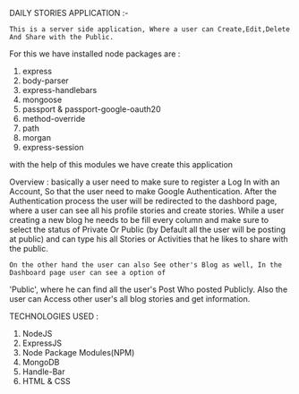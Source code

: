 DAILY STORIES APPLICATION :-

    This is a server side application, Where a user can Create,Edit,Delete And Share with the Public.

For this we have installed node packages are :
1) express
2) body-parser
3) express-handlebars
4) mongoose
5) passport & passport-google-oauth20
6) method-override
7) path
8) morgan 
9) express-session

with the help of this modules we have create this application 

Overview : 
    basically a user need to make sure to register a Log In with an Account, So that the user need to make 
Google Authentication. After the Authentication process the user will be redirected to the dashbord page, where 
a user can see all his profile stories and create stories. While a user creating a new blog he needs to be fill every column and make sure to select the status of Private Or Public (by Default all the user will be posting at public) and can type his all Stories or Activities that he likes to share with the public.

    On the other hand the user can also See other's Blog as well, In the Dashboard page user can see a option of 
'Public', where he can find all the user's Post Who posted Publicly. Also the user can Access other user's all blog stories and get information.


TECHNOLOGIES USED : 
1) NodeJS
2) ExpressJS
3) Node Package Modules(NPM)
4) MongoDB
5) Handle-Bar
6) HTML & CSS



